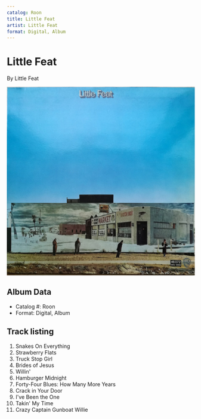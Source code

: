 ```yaml
---
catalog: Roon
title: Little Feat
artist: Little Feat
format: Digital, Album
---
```


# Little Feat

By Little Feat

![](../../assets/albumcovers/Little_Feat-Little_Feat.png)

## Album Data

- Catalog #: Roon
- Format: Digital, Album


## Track listing


1. Snakes On Everything
2. Strawberry Flats
3. Truck Stop Girl
4. Brides of Jesus
5. Willin'
6. Hamburger Midnight
7. Forty-Four Blues: How Many More Years
8. Crack in Your Door
9. I've Been the One
10. Takin' My Time
11. Crazy Captain Gunboat Willie

